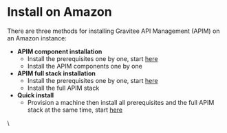 # Install on Amazon

There are three methods for installing Gravitee API Management (APIM) on an Amazon instance:

* **APIM component installation**
  * Install the prerequisites one by one, start [here](https://docs.gravitee.io/apim/3.x/apim\_installation\_guide\_amazon\_prerequisite\_machine.html)
  * Install the APIM components one by one
* **APIM full stack installation**
  * Install the prerequisites one by one, start [here](https://docs.gravitee.io/apim/3.x/apim\_installation\_guide\_amazon\_prerequisite\_machine.html)
  * Install the full APIM stack
* **Quick install**
  * Provision a machine then install all prerequisites and the full APIM stack at the same time, start [here](full-stack.md)

\
